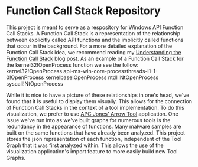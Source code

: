 # Function Call Stack Repository
This project is meant to serve as a respository for Windows API Function Call Stacks. A Function Call Stack is a representation of the relationship between explicitly called API functions and the implicitly called functions that occur in the background.
For a more detailed explanation of the Function Call Stack idea, we recommend reading my [Understanding the Function Call Stack](https://posts.specterops.io/understanding-the-function-call-stack-f08b5341efa4) blog post.
As an example of a Function Call Stack for the kernel32!OpenProcess function we see the follow:
kernel32!OpenProcess
api-ms-win-core-processthreads-l1-1-0!OpenProcess
kernelbase!OpenProcess
ntdll!NtOpenProcess
syscall!NtOpenProcess

While it is nice to have a picture of these relationships in one's head, we've found that it is useful to display them visually. This allows for the connection of Function Call Stacks in the context of a tool implementation.
To do this visualization, we prefer to use [APC Jones' Arrow Tool](https://arrows.app) application. One issue we've run into as we've built graphs for numerous tools is the redundancy in the appearance of functions. Many malware samples are built on the same functions that have already been analyzed.
This project stores the json representation of each function, independent of the Tool Graph that it was first analyzed within. This allows the use of the visualization application's import feature to more easily build new Tool Graphs.
